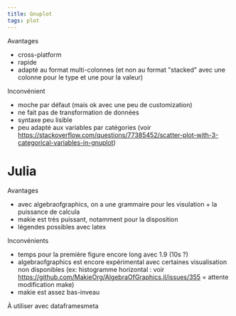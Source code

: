 ```yaml
---
title: Gnuplot
tags: plot
---
```


Avantages

-   cross-platform
-   rapide
-   adapté au format multi-colonnes (et non au format \"stacked\" avec
    une colonne pour le type et une pour la valeur)

Inconvénient

-   moche par défaut (mais ok avec une peu de customization)
-   ne fait pas de transformation de données
-   syntaxe peu lisible
-   peu adapté aux variables par catégories (voir
    <https://stackoverflow.com/questions/77385452/scatter-plot-with-3-categorical-variables-in-gnuplot>)

# Julia

Avantages

-   avec algebraofgraphics, on a une grammaire pour les visulation + la
    puissance de calcula
-   makie est très puissant, notamment pour la disposition
-   légendes possibles avec latex

Inconvénients

-   temps pour la première figure encore long avec 1.9 (10s ?)
-   algebraofgraphics est encore expérimental avec certaines
    visualisation non disponibles (ex: histogramme horizontal : voir
    <https://github.com/MakieOrg/AlgebraOfGraphics.jl/issues/355> =
    attente modification make)
-   makie est assez bas-inveau

À utiliser avec dataframesmeta
